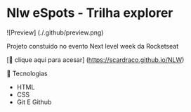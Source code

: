 # Nlw eSpots - Trilha explorer

![Preview] (./.github/preview.png)

Projeto constuido no evento Next level week da Rocketseat

[🔗 clique aqui para acesar] (https://scardraco.github.io/NLW)

🔨 Tecnologias

- HTML
- CSS
- Git E Github
